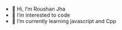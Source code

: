 - 👋 Hi, I’m Roushan Jha
- 👀 I’m interested to code
- 🌱 I’m currently learning javascript and Cpp


<!---
Roushan-JEE/Roushan-JEE is a ✨ special ✨ repository because its `README.md` (this file) appears on your GitHub profile.
You can click the Preview link to take a look at your changes.
--->

